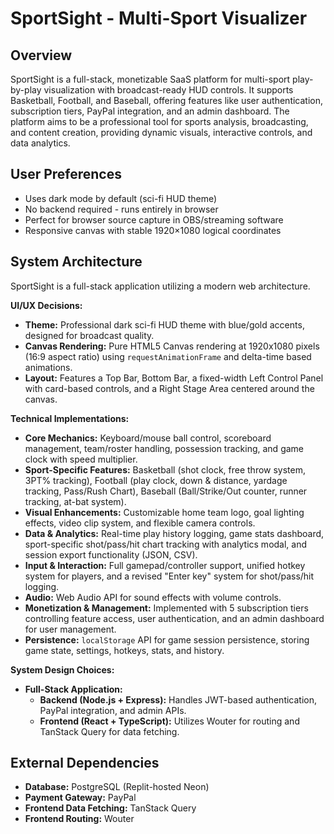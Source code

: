 # SportSight - Multi-Sport Visualizer

## Overview
SportSight is a full-stack, monetizable SaaS platform for multi-sport play-by-play visualization with broadcast-ready HUD controls. It supports Basketball, Football, and Baseball, offering features like user authentication, subscription tiers, PayPal integration, and an admin dashboard. The platform aims to be a professional tool for sports analysis, broadcasting, and content creation, providing dynamic visuals, interactive controls, and data analytics.

## User Preferences
- Uses dark mode by default (sci-fi HUD theme)
- No backend required - runs entirely in browser
- Perfect for browser source capture in OBS/streaming software
- Responsive canvas with stable 1920×1080 logical coordinates

## System Architecture
SportSight is a full-stack application utilizing a modern web architecture.

**UI/UX Decisions:**
*   **Theme:** Professional dark sci-fi HUD theme with blue/gold accents, designed for broadcast quality.
*   **Canvas Rendering:** Pure HTML5 Canvas rendering at 1920x1080 pixels (16:9 aspect ratio) using `requestAnimationFrame` and delta-time based animations.
*   **Layout:** Features a Top Bar, Bottom Bar, a fixed-width Left Control Panel with card-based controls, and a Right Stage Area centered around the canvas.

**Technical Implementations:**
*   **Core Mechanics:** Keyboard/mouse ball control, scoreboard management, team/roster handling, possession tracking, and game clock with speed multiplier.
*   **Sport-Specific Features:** Basketball (shot clock, free throw system, 3PT% tracking), Football (play clock, down & distance, yardage tracking, Pass/Rush Chart), Baseball (Ball/Strike/Out counter, runner tracking, at-bat system).
*   **Visual Enhancements:** Customizable home team logo, goal lighting effects, video clip system, and flexible camera controls.
*   **Data & Analytics:** Real-time play history logging, game stats dashboard, sport-specific shot/pass/hit chart tracking with analytics modal, and session export functionality (JSON, CSV).
*   **Input & Interaction:** Full gamepad/controller support, unified hotkey system for players, and a revised "Enter key" system for shot/pass/hit logging.
*   **Audio:** Web Audio API for sound effects with volume controls.
*   **Monetization & Management:** Implemented with 5 subscription tiers controlling feature access, user authentication, and an admin dashboard for user management.
*   **Persistence:** `localStorage` API for game session persistence, storing game state, settings, hotkeys, stats, and history.

**System Design Choices:**
*   **Full-Stack Application:**
    *   **Backend (Node.js + Express):** Handles JWT-based authentication, PayPal integration, and admin APIs.
    *   **Frontend (React + TypeScript):** Utilizes Wouter for routing and TanStack Query for data fetching.

## External Dependencies
*   **Database:** PostgreSQL (Replit-hosted Neon)
*   **Payment Gateway:** PayPal
*   **Frontend Data Fetching:** TanStack Query
*   **Frontend Routing:** Wouter